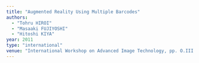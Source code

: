 ```yaml
---
title: "Augmented Reality Using Multiple Barcodes"
authors:
  - "Tohru HIROI"
  - "Masaaki FUJIYOSHI"
  - "Hitoshi KIYA"
year: 2011
type: "international"
venue: "International Workshop on Advanced Image Technology, pp. O.III.1-1, Jakarta, Indonesia, 2011-01-07."
---
```

